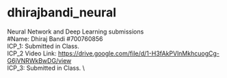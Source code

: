 # dhirajbandi_neural
Neural Network and Deep Learning submissions \
#Name: Dhiraj Bandi #700760856 \
ICP_1: Submitted in Class. \
ICP_2 Video Link: https://drive.google.com/file/d/1-H3fAkPVlnMkhcuogCg-G6jVNRWkBwDG/view \
ICP_3: Submitted in Class. \

